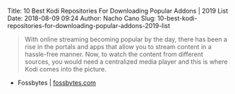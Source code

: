 Title: 10 Best Kodi Repositories For Downloading Popular Addons | 2019 List
Date: 2018-08-09 09:24
Author: Nacho Cano
Slug: 10-best-kodi-repositories-for-downloading-popular-addons-2019-list

> With online streaming becoming popular by the day, there has been a rise in
> the portals and apps that allow you to stream content in a hassle-free
> manner. Now, to watch the content from different sources, you would need a
> centralized media player and this is where Kodi comes into the picture.

- Fossbytes | [fossbytes.com][]

  [fossbytes.com]: https://fossbytes.com/10-best-kodi-repositories-2019-list/
    "10 Best Kodi Repositories For Downloading Popular Addons | 2019 List"
